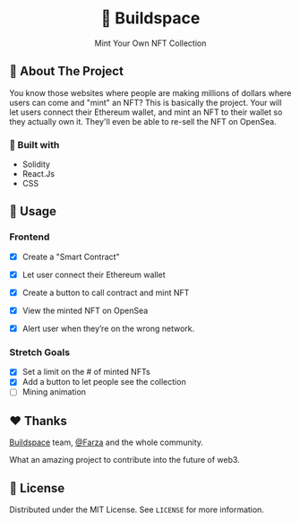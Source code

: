 <h1 align="center">🦄 Buildspace</h1>
<p align="center">Mint Your Own NFT Collection</p>





## 🔖 About The Project
You know those websites where people are making millions of dollars where users can come and "mint" an NFT? This is basically the project.
Your will let users connect their Ethereum wallet, and mint an NFT to their wallet so they actually own it. They'll even be able to re-sell the NFT on OpenSea.

### 🧰 Built with
<ul>
  <li>Solidity</li>
  <li>React.Js</li>
  <li>CSS</li>
</ul>

## 📲 Usage

### Frontend
- [x] Create a "Smart Contract"
- [x] Let user connect their Ethereum wallet
- [x] Create a button to call contract and mint NFT
- [x] View the minted NFT on OpenSea
- [x] Alert user when they’re on the wrong network.


### Stretch Goals
- [x] Set a limit on the # of minted NFTs
- [x] Add a button to let people see the collection
- [ ] Mining animation

<!-- ## 📊 About the Data
You can view the contract on Etherscan

### Item Object
```json
  {
    "name": "Barska GB12166 Fitness Watch with Heart Rate Monitor",
    "price": "$49.99",
    "body_location": "Wrist",
    "category": "Fitness",
    "id": 6543,
    "imageSrc": "data:image/jpeg;base64,/9j/4AAQSkZJRgABAQAAAQABAAD/2wCEAAkGBwgHB...<REST_OF_IMAGE_ENCODING>",
    "numInStock": 9,
    "companyId": 19962
  },
```

### Company Object
```json
  {
    "name": "Barska",
    "url": "http://www.barska.com/",
    "country": "United States",
    "id": 19962
  }
``` -->

<!-- ## 🗂 Project management tool
We used [Trello](https://trello.com/b/8Y1x8C9I/cb-wd-9-team-4) because you can easily see cards based on what needs to be done, what we're currently doing, and what we’ve completed already. -->


## ❤️ Thanks

<a href="https://buildspace.so/">Buildspace</a> team, <a href="https://twitter.com/FarzaTV">@Farza</a> and the whole community.

What an amazing project to contribute into the future of web3.

## 📄 License
Distributed under the MIT License. See ``LICENSE`` for more information.
